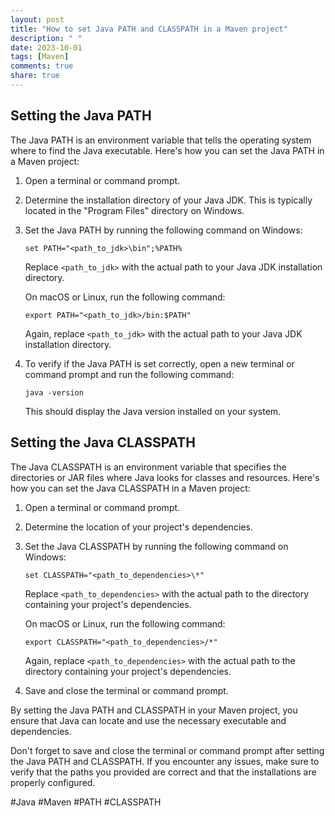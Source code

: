 ```yaml
---
layout: post
title: "How to set Java PATH and CLASSPATH in a Maven project"
description: " "
date: 2023-10-01
tags: [Maven]
comments: true
share: true
---
```


## Setting the Java PATH

The Java PATH is an environment variable that tells the operating system where to find the Java executable. Here's how you can set the Java PATH in a Maven project:

1. Open a terminal or command prompt.
2. Determine the installation directory of your Java JDK. This is typically located in the "Program Files" directory on Windows.
3. Set the Java PATH by running the following command on Windows:

   ```shell
   set PATH="<path_to_jdk>\bin";%PATH%
   ```

   Replace `<path_to_jdk>` with the actual path to your Java JDK installation directory.

   On macOS or Linux, run the following command:

   ```shell
   export PATH="<path_to_jdk>/bin:$PATH"
   ```

   Again, replace `<path_to_jdk>` with the actual path to your Java JDK installation directory.

4. To verify if the Java PATH is set correctly, open a new terminal or command prompt and run the following command:

   ```shell
   java -version
   ```

   This should display the Java version installed on your system.

## Setting the Java CLASSPATH

The Java CLASSPATH is an environment variable that specifies the directories or JAR files where Java looks for classes and resources. Here's how you can set the Java CLASSPATH in a Maven project:

1. Open a terminal or command prompt.
2. Determine the location of your project's dependencies.
3. Set the Java CLASSPATH by running the following command on Windows:

   ```shell
   set CLASSPATH="<path_to_dependencies>\*"
   ```

   Replace `<path_to_dependencies>` with the actual path to the directory containing your project's dependencies.

   On macOS or Linux, run the following command:

   ```shell
   export CLASSPATH="<path_to_dependencies>/*"
   ```

   Again, replace `<path_to_dependencies>` with the actual path to the directory containing your project's dependencies.

4. Save and close the terminal or command prompt.

By setting the Java PATH and CLASSPATH in your Maven project, you ensure that Java can locate and use the necessary executable and dependencies.

Don't forget to save and close the terminal or command prompt after setting the Java PATH and CLASSPATH. If you encounter any issues, make sure to verify that the paths you provided are correct and that the installations are properly configured.

#Java #Maven #PATH #CLASSPATH